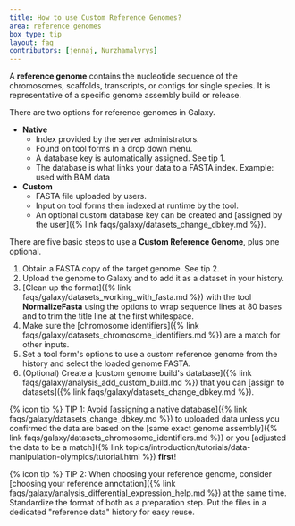 ```yaml
---
title: How to use Custom Reference Genomes?
area: reference genomes
box_type: tip
layout: faq
contributors: [jennaj, Nurzhamalyrys]
---
```



A **reference genome** contains the nucleotide sequence of the chromosomes, scaffolds, transcripts, or contigs for single species. It is representative of a specific genome assembly build or release.

 
There are two options for reference genomes in Galaxy.
* **Native**
   * Index provided by the server administrators.
   * Found on tool forms in a drop down menu.
   * A database key is automatically assigned. See tip 1.
   * The database is what links your data to a FASTA index. Example: used with BAM data
* **Custom** 
   * FASTA file uploaded by users. 
   * Input on tool forms then indexed at runtime by the tool.
   * An optional custom database key can be created and [assigned by the user]({% link faqs/galaxy/datasets_change_dbkey.md %}).

There are five basic steps to use a **Custom Reference Genome**, plus one optional.
1. Obtain a FASTA copy of the target genome. See tip 2.
2. Upload the genome to Galaxy and to add it as a dataset in your history.
3. [Clean up the format]({% link faqs/galaxy/datasets_working_with_fasta.md %}) with the tool **NormalizeFasta** using the options to wrap sequence lines at 80 bases and to trim the title line at the first whitespace.
4. Make sure the [chromosome identifiers]({% link faqs/galaxy/datasets_chromosome_identifiers.md %}) are a match for other inputs.
5. Set a tool form's options to use a custom reference genome from the history and select the loaded genome FASTA.
6. (Optional) Create a [custom genome build's database]({% link faqs/galaxy/analysis_add_custom_build.md %}) that you can [assign to datasets]({% link faqs/galaxy/datasets_change_dbkey.md %}).

{% icon tip %} TIP 1: Avoid [assigning a native database]({% link faqs/galaxy/datasets_change_dbkey.md %}) to uploaded data unless you confirmed the data are based on the [same exact genome assembly]({% link faqs/galaxy/datasets_chromosome_identifiers.md %}) or you [adjusted the data to be a match]({% link topics/introduction/tutorials/data-manipulation-olympics/tutorial.html %}) **first**!

{% icon tip %} TIP 2: When choosing your reference genome, consider [choosing your reference annotation]({% link faqs/galaxy/analysis_differential_expression_help.md %}) at the same time. Standardize the format of both as a preparation step. Put the files in a dedicated "reference data" history for easy reuse.
